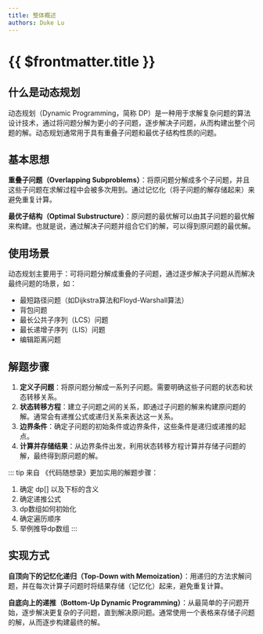 ```yaml
---
title: 整体概述
authors: Duke Lu
---
```


# {{ $frontmatter.title }}

## 什么是动态规划
动态规划（Dynamic Programming，简称 DP）是一种用于求解复杂问题的算法设计技术，通过将问题分解为更小的子问题，逐步解决子问题，从而构建出整个问题的解。动态规划通常用于具有重叠子问题和最优子结构性质的问题。

## 基本思想
**重叠子问题（Overlapping Subproblems）**：将原问题分解成多个子问题，并且这些子问题在求解过程中会被多次用到。通过记忆化（将子问题的解存储起来）来避免重复计算。

**最优子结构（Optimal Substructure）**：原问题的最优解可以由其子问题的最优解来构建。也就是说，通过解决子问题并组合它们的解，可以得到原问题的最优解。

## 使用场景
动态规划主要用于：可将问题分解成重叠的子问题，通过逐步解决子问题从而解决最终问题的场景，如：
- 最短路径问题（如Dijkstra算法和Floyd-Warshall算法）
- 背包问题
- 最长公共子序列（LCS）问题
- 最长递增子序列（LIS）问题
- 编辑距离问题

## 解题步骤

1. **定义子问题**：将原问题分解成一系列子问题。需要明确这些子问题的状态和状态转移关系。
2. **状态转移方程**：建立子问题之间的关系，即通过子问题的解来构建原问题的解。通常会有递推公式或递归关系来表达这一关系。
3. **边界条件**：确定子问题的初始条件或边界条件，这些条件是递归或递推的起点。
4. **计算并存储结果**：从边界条件出发，利用状态转移方程计算并存储子问题的解，最终得到原问题的解。

::: tip
来自 《代码随想录》更加实用的解题步骤：
1. 确定 dp[] 以及下标的含义
2. 确定递推公式
3. dp数组如何初始化
4. 确定遍历顺序
5. 举例推导dp数组
:::

## 实现方式
**自顶向下的记忆化递归（Top-Down with Memoization）**：用递归的方法求解问题，并在每次计算子问题时将结果存储（记忆化）起来，避免重复计算。

**自底向上的递推（Bottom-Up Dynamic Programming）**：从最简单的子问题开始，逐步解决更复杂的子问题，直到解决原问题。通常使用一个表格来存储子问题的解，从而逐步构建最终的解。